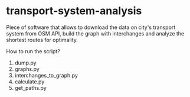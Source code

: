 # transport-system-analysis
Piece of software that allows to download the data on city's transport system from OSM API, build the graph with interchanges and analyze the shortest routes for optimality.

How to run the script?

1. dump.py
2. graphs.py
3. interchanges_to_graph.py
4. calculate.py
5. get_paths.py
